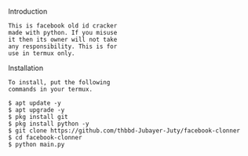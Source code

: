 Introduction


    This is facebook old id cracker
    made with python. If you misuse
    it then its owner will not take
    any responsibility. This is for
    use in termux only.

Installation


    To install, put the following 
    commands in your termux.

    $ apt update -y
    $ apt upgrade -y
    $ pkg install git 
    $ pkg install python -y
    $ git clone https://github.com/thbbd-Jubayer-Juty/facebook-clonner
    $ cd facebook-clonner
    $ python main.py

    



